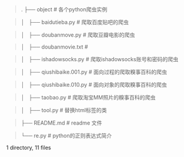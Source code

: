 > .
> ├── object                      # 各个python爬虫实例

> │   ├── baidutieba.py           # 爬取百度贴吧的爬虫

> │   ├── doubanmove.py           # 爬取豆瓣电影的爬虫

> │   ├── doubanmovie.txt         # 

> │   ├── ishadowsocks.py         # 爬取ishadowsocks账号和密码的爬虫

> │   ├── qiushibaike.001.py      # 面向过程的爬取糗事百科的爬虫

> │   ├── qiushibaike.010.py      # 面向对象的爬取糗事百科的爬虫

> │   ├── taobao.py               # 爬取淘宝MM照片的糗事百科的爬虫

> │   ├── tool.py                 # 替换html标签的类

> ├── README.md                   # readme 文件

> └── re.py                       # python的正则表达式简介
> 

1 directory, 11 files
